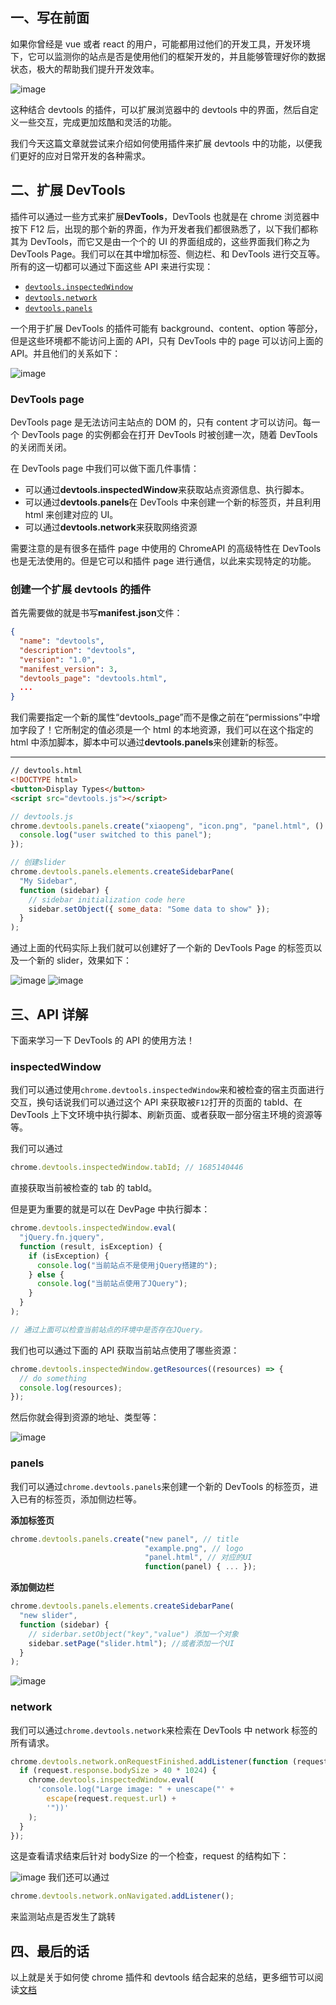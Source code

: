 ## 一、写在前面

如果你曾经是 vue 或者 react 的用户，可能都用过他们的开发工具，开发环境下，它可以监测你的站点是否是使用他们的框架开发的，并且能够管理好你的数据状态，极大的帮助我们提升开发效率。

![image](./assets/devtools_01.jpg)

这种结合 devtools 的插件，可以扩展浏览器中的 devtools 中的界面，然后自定义一些交互，完成更加炫酷和灵活的功能。

我们今天这篇文章就尝试来介绍如何使用插件来扩展 devtools 中的功能，以便我们更好的应对日常开发的各种需求。

## 二、扩展 DevTools

插件可以通过一些方式来扩展**DevTools**，DevTools 也就是在 chrome 浏览器中按下 F12 后，出现的那个新的界面，作为开发者我们都很熟悉了，以下我们都称其为 DevTools，而它又是由一个个的 UI 的界面组成的，这些界面我们称之为 DevTools Page。我们可以在其中增加标签、侧边栏、和 DevTools 进行交互等。所有的这一切都可以通过下面这些 API 来进行实现：

- [`devtools.inspectedWindow`](https://developer.chrome.com/docs/extensions/reference/devtools_inspectedWindow/)
- [`devtools.network`](https://developer.chrome.com/docs/extensions/reference/devtools_network/)
- [`devtools.panels`](https://developer.chrome.com/docs/extensions/reference/devtools_panels/)

一个用于扩展 DevTools 的插件可能有 background、content、option 等部分，但是这些环境都不能访问上面的 API，只有 DevTools 中的 page 可以访问上面的 API。并且他们的关系如下：

![image](./assets/devtools_02.jpg)

### DevTools page

DevTools page 是无法访问主站点的 DOM 的，只有 content 才可以访问。每一个 DevTools page 的实例都会在打开 DevTools 时被创建一次，随着 DevTools 的关闭而关闭。

在 DevTools page 中我们可以做下面几件事情：

- 可以通过**devtools.inspectedWindow**来获取站点资源信息、执行脚本。
- 可以通过**devtools.panels**在 DevTools 中来创建一个新的标签页，并且利用 html 来创建对应的 UI。
- 可以通过**devtools.network**来获取网络资源

需要注意的是有很多在插件 page 中使用的 ChromeAPI 的高级特性在 DevTools 也是无法使用的。但是它可以和插件 page 进行通信，以此来实现特定的功能。

### 创建一个扩展 devtools 的插件

首先需要做的就是书写**manifest.json**文件：

```json
{
  "name": "devtools",
  "description": "devtools",
  "version": "1.0",
  "manifest_version": 3,
  "devtools_page": "devtools.html",
  ...
}
```

我们需要指定一个新的属性“devtools_page”而不是像之前在“permissions”中增加字段了！它所制定的值必须是一个 html 的本地资源，我们可以在这个指定的 html 中添加脚本，脚本中可以通过**devtools.panels**来创建新的标签。

---

```html
// devtools.html
<!DOCTYPE html>
<button>Display Types</button>
<script src="devtools.js"></script>
```

```js
// devtools.js
chrome.devtools.panels.create("xiaopeng", "icon.png", "panel.html", () => {
  console.log("user switched to this panel");
});

// 创建slider
chrome.devtools.panels.elements.createSidebarPane(
  "My Sidebar",
  function (sidebar) {
    // sidebar initialization code here
    sidebar.setObject({ some_data: "Some data to show" });
  }
);
```

通过上面的代码实际上我们就可以创建好了一个新的 DevTools Page 的标签页以及一个新的 slider，效果如下：

![image](./assets/devtools_03.jpg)
![image](./assets/devtools_04.jpg)
## 三、API 详解

下面来学习一下 DevTools 的 API 的使用方法！

### inspectedWindow

我们可以通过使用`chrome.devtools.inspectedWindow`来和被检查的宿主页面进行交互，换句话说我们可以通过这个 API 来获取被`F12`打开的页面的 tabId、在 DevTools 上下文环境中执行脚本、刷新页面、或者获取一部分宿主环境的资源等等。

我们可以通过

```js
chrome.devtools.inspectedWindow.tabId; // 1685140446
```

直接获取当前被检查的 tab 的 tabId。

但是更为重要的就是可以在 DevPage 中执行脚本：

```js
chrome.devtools.inspectedWindow.eval(
  "jQuery.fn.jquery",
  function (result, isException) {
    if (isException) {
      console.log("当前站点不是使用jQuery搭建的");
    } else {
      console.log("当前站点使用了JQuery");
    }
  }
);

// 通过上面可以检查当前站点的环境中是否存在JQuery。
```

我们也可以通过下面的 API 获取当前站点使用了哪些资源：

```js
chrome.devtools.inspectedWindow.getResources((resources) => {
  // do something
  console.log(resources);
});
```

然后你就会得到资源的地址、类型等：

![image](./assets/devtools_05.jpg)
### panels

我们可以通过`chrome.devtools.panels`来创建一个新的 DevTools 的标签页，进入已有的标签页，添加侧边栏等。

**添加标签页**

```js
chrome.devtools.panels.create("new panel", // title
                              "example.png", // logo
                              "panel.html", // 对应的UI
                              function(panel) { ... });
```

**添加侧边栏**

```js
chrome.devtools.panels.elements.createSidebarPane(
  "new slider",
  function (sidebar) {
    // siderbar.setObject("key","value") 添加一个对象
    sidebar.setPage("slider.html"); //或者添加一个UI
  }
);
```
![image](./assets/devtools_06.jpg)
### network

我们可以通过`chrome.devtools.network`来检索在 DevTools 中 network 标签的所有请求。

```js
chrome.devtools.network.onRequestFinished.addListener(function (request) {
  if (request.response.bodySize > 40 * 1024) {
    chrome.devtools.inspectedWindow.eval(
      'console.log("Large image: " + unescape("' +
        escape(request.request.url) +
        '"))'
    );
  }
});
```

这是查看请求结束后针对 bodySize 的一个检查，request 的结构如下：

![image](./assets/devtools_07.jpg)
我们还可以通过

```js
chrome.devtools.network.onNavigated.addListener();
```

来监测站点是否发生了跳转

## 四、最后的话

以上就是关于如何使 chrome 插件和 devtools 结合起来的总结，更多细节可以阅读[文档](https://developer.chrome.com/docs/extensions/reference/devtools_network/)


